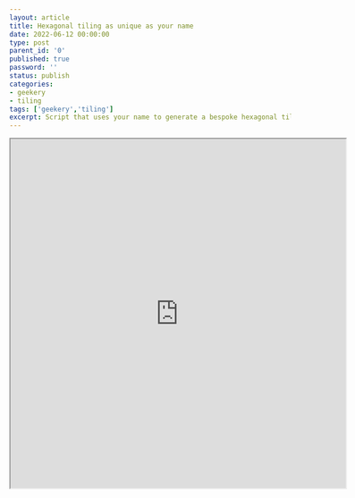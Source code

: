 ```yaml
---
layout: article
title: Hexagonal tiling as unique as your name
date: 2022-06-12 00:00:00
type: post
parent_id: '0'
published: true
password: ''
status: publish
categories:
- geekery
- tiling
tags: ['geekery','tiling']
excerpt: Script that uses your name to generate a bespoke hexagonal tiling
---
```


<iframe src="https://editor.p5js.org/0xharib/full/dhvzPZFI7" width="600" height="625"></iframe>